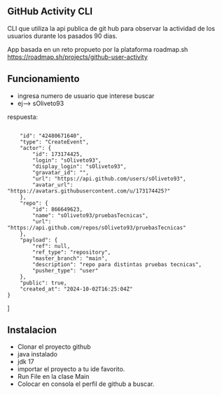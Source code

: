 ## GitHub Activity CLI
CLI que utiliza la api publica de git hub para observar la actividad de los usuarios durante los pasados 90 dias.

App basada en un reto propueto por la plataforma roadmap.sh
https://roadmap.sh/projects/github-user-activity


## Funcionamiento

- ingresa numero de usuario que interese buscar
- ej--> sOliveto93



 respuesta:
> ``` [{
        "id": "42480671640",
        "type": "CreateEvent",
        "actor": {
            "id": 173174425,
            "login": "sOliveto93",
            "display_login": "sOliveto93",
            "gravatar_id": "",
            "url": "https://api.github.com/users/sOliveto93",
            "avatar_url": "https://avatars.githubusercontent.com/u/173174425?"
        },
        "repo": {
            "id": 866649623,
            "name": "sOliveto93/pruebasTecnicas",
            "url": "https://api.github.com/repos/sOliveto93/pruebasTecnicas"
        },
        "payload": {
            "ref": null,
            "ref_type": "repository",
            "master_branch": "main",
            "description": "repo para distintas pruebas tecnicas",
            "pusher_type": "user"
        },
        "public": true,
        "created_at": "2024-10-02T16:25:04Z"
    }
] 

## Instalacion 

- Clonar el proyecto github
- java instalado
- jdk 17
- importar el proyecto a tu ide favorito.
- Run File en la clase Main
- Colocar en consola el perfil de github a buscar.


